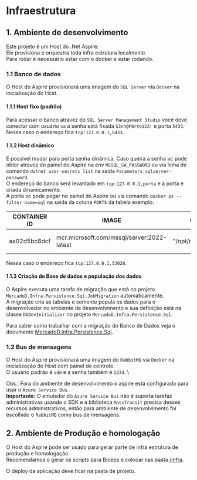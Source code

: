 ﻿# Infraestrutura

## 1. Ambiente de desenvolvimento

Este projeto é um Host do .Net Aspire. \
Ele provisiona e orquestra toda infra estrutura localmente. \
Para rodar é necessário estar com o docker e estar rodando.

### 1.1 Banco de dados
O Host do Aspire provisionará uma imagem do `SQL Server` via `Docker` na inicialização do Host.

#### 1.1.1 Host fixo (padrão)
Para acessar o banco atravez do `SQL Server Management Studio` você deve conectar com usuário `sa` 
a senha está fixada `S3nh@F0rte123!` e porta `5433`. \
Nessa caso o endereço fica `tcp:127.0.0.1,5433`.

#### 1.1.2 Host dinâmico
É possivel mudar para porta senha dinâmica. Caso queira a senha vc pode obter atravez do painel do Aspire 
na env `MSSQL_SA_PASSWORD` ou via linha de comando `dotnet user-secrets list` na saída `Parameters:sqlserver-password`. \
O endereço do banco será levantado em `tcp:127.0.0.1,porta` e a porta é criada dinamicamente. \
A porta vc pode pegar no painel do Aspire ou via comando `docker ps --filter name=sql` 
na saída da coluna `PORTS` da tabela exemplo: 

| CONTAINER ID		| IMAGE											| COMMAND					| CREATED			| STATUS			| PORTS							| NAMES					| 
| ---				| --											| --						| --				| --				| --							| --					|
| aa02d5bc8dcf		| mcr.microsoft.com/mssql/server:2022-latest	| "/opt/mssql/bin/perm…"	| 51 minutes ago	| Up 51 minutes		| 127.0.0.1:53028->1433/tcp		| sqlserver-ygcdhgvf	|

Nessa caso o endereço fica `tcp:127.0.0.1,53028`.

#### 1.1.3 Criação de Base de dados e população dos dados

O Aspire executa uma tarefa de migração que está no projeto `MercadoD.Infra.Persistence.Sql.JobMigration` automaticamente. \
A migração cria as tabelas e somente popula os dados para o desenvolvedor no ambiente de desenvolvimento e
sua definição está na classe `DbDevInitializer` no projeto `MercadoD.Infra.Persistence.Sql`.

Para saber como trabalhar com a migração do Banco de Dados veja o documento [MercadoD.Infra.Persistence.Sql](../MercadoD.Infra.Persistence.Sql/README.md).

### 1.2 Bus de mensagens

O Host do Aspire provisionará uma imagem do `RabbitMQ` via `Docker` na inicialização do Host com painel de controle. \
O usuário padrão é `adm` e a senha também é `1234`. \

Obs.: Fora do ambiente de desenvolvimento o aspire está configurado para usar o `Azure Service Bus`. \
**Importante:** O emulador do `Azure Service Bus` não é suporta tarefaz administrativas usando o SDK e
a biblioteca `MassTransit` precisa desses recursos administrativos, então para ambiente de desenvolvimento 
foi escolhido o `RabbitMQ` como bus de mensagens. 

## 2. Ambiente de Produção e homologação

O Host do Aspire pode ser usado para gerar parte de infra estrutura de produção e homologação. \
Recomendamos o gerar os scripts para Biceps e colocar nas pasta [/infra](/infra). 

O deploy da aplicação deve ficar na pasta de projeto.